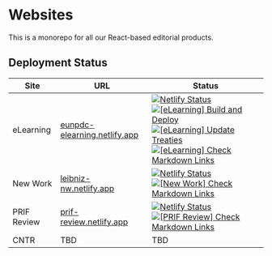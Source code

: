 # Websites

This is a monorepo for all our React-based editorial products.

## Deployment Status

| Site        | URL                                                                   | Status                                                                                                                                                                                                                                                                                                                                                                                                                                                                                                                                                                                                                                                                                                                                                                                                                                                                                                                                                                             |
| ----------- | --------------------------------------------------------------------- | ---------------------------------------------------------------------------------------------------------------------------------------------------------------------------------------------------------------------------------------------------------------------------------------------------------------------------------------------------------------------------------------------------------------------------------------------------------------------------------------------------------------------------------------------------------------------------------------------------------------------------------------------------------------------------------------------------------------------------------------------------------------------------------------------------------------------------------------------------------------------------------------------------------------------------------------------------------------------------------- |
| eLearning   | [eunpdc-elearning.netlify.app](https://eunpdc-elearning.netlify.app/) | [![Netlify Status](https://api.netlify.com/api/v1/badges/be127c78-15e4-457f-8880-078ca5f1128c/deploy-status)](https://app.netlify.com/sites/eunpdc-elearning/deploys) [![[eLearning] Build and Deploy](https://github.com/Peace-Research-Institute-Frankfurt/websites/actions/workflows/elearning-deploy.yml/badge.svg)](https://github.com/Peace-Research-Institute-Frankfurt/websites/actions/workflows/elearning-deploy.yml) [![[eLearning] Update Treaties](https://github.com/Peace-Research-Institute-Frankfurt/websites/actions/workflows/elearning-update-treaties.yml/badge.svg)](https://github.com/Peace-Research-Institute-Frankfurt/websites/actions/workflows/elearning-update-treaties.yml) [![[eLearning] Check Markdown Links](https://github.com/Peace-Research-Institute-Frankfurt/websites/actions/workflows/elearning-check-links.yml/badge.svg)](https://github.com/Peace-Research-Institute-Frankfurt/websites/actions/workflows/elearning-check-links.yml) |
| New Work    | [leibniz-nw.netlify.app](https://leibniz-nw.netlify.app/)             | [![Netlify Status](https://api.netlify.com/api/v1/badges/a9e50b5c-a39d-4bd7-9324-bf20958b2ecf/deploy-status)](https://app.netlify.com/sites/leibniz-nw/deploys) [![[New Work] Check Markdown Links](https://github.com/Peace-Research-Institute-Frankfurt/websites/actions/workflows/new-work-check-links.yml/badge.svg)](https://github.com/Peace-Research-Institute-Frankfurt/websites/actions/workflows/new-work-check-links.yml)                                                                                                                                                                                                                                                                                                                                                                                                                                                                                                                                               |
| PRIF Review | [prif-review.netlify.app](https://prif-review.netlify.app/)           | [![Netlify Status](https://api.netlify.com/api/v1/badges/61f8dfa0-3e12-4cb2-95ee-128c928efd25/deploy-status)](https://app.netlify.com/sites/prif-review/deploys) [![[PRIF Review] Check Markdown Links](https://github.com/Peace-Research-Institute-Frankfurt/websites/actions/workflows/prif-review-check-links.yml/badge.svg?branch=main)](https://github.com/Peace-Research-Institute-Frankfurt/websites/actions/workflows/prif-review-check-links.yml)                                                                                                                                                                                                                                                                                                                                                                                                                                                                                                                         |
| CNTR        | TBD                                                                   | TBD                                                                                                                                                                                                                                                                                                                                                                                                                                                                                                                                                                                                                                                                                                                                                                                                                                                                                                                                                                                |
